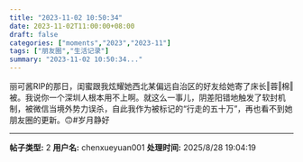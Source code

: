 ```yaml
---
title: "2023-11-02 10:50:34"
date: 2023-11-02T11:00:00+08:00
draft: false
categories: ["moments","2023","2023-11"]
tags: ["朋友圈","生活记录"]
summary: "2023-11-02 10:50:34..."
---
```


丽可酱RIP的那日，闺蜜跟我炫耀她西北某偏远自治区的好友给她寄了床长‖蓉‖棉‖被。我说你一个深圳人根本用不上啊。就这么一事儿，阴差阳错地触发了软封机制，被微信当境外势力误杀，自此我作为被标记的“行走的五十万”，再也看不到她朋友圈的更新。🙃
​
​#岁月静好

---

**帖子类型:** 2
**用户名:** chenxueyuan001
**处理时间:** 2025/8/28 19:04:19